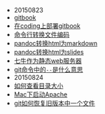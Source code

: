* 20150823
 * [gitbook](20150823/gitbook.md)
 * [在coding上部署gitbook](20150823/gitbook-coding.md)
 * [命令行转换文件编码](20150823/convert_encoding_console.md)
 * [pandoc转换html为markdown](20150823/pandoc.md)
 * [pandoc转换html为slides](20150823/pandoc_slides.md)
 * [七牛作为静态web服务器](20150823/qiniu_as_webserver.md)
 * [git命令中的`--`是什么意思](20150823/git_double_dash.md)
* 20150824  
 * [如何查看目录大小](20150824/du.md) 	
 * [Mac下启动Apache](20150824/mac-apache.md) 	
 * [git如何恢复旧版本中一个文件](20150824/reset-or-revert-a-specific-file-to-a-specific-revision-using-git.md) 
